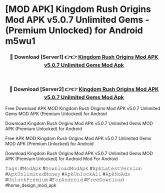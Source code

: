 # [MOD APK] Kingdom Rush Origins Mod APK v5.0.7 Unlimited Gems - (Premium Unlocked) for Android m5wu1



<div align="center">
<h3>🔴 Download [Server1] 👉👉 <a href="https://momento.my/?title=Kingdom_Rush_Origins_Mod_APK_v5.0.7_Unlimited_Gems">Kingdom Rush Origins Mod APK v5.0.7 Unlimited Gems Mod Apk</a></h3><br>

<h3>🔴 Download [Server2] 👉👉 <a href="https://momento.my/?title=Kingdom_Rush_Origins_Mod_APK_v5.0.7_Unlimited_Gems">Kingdom Rush Origins Mod APK v5.0.7 Unlimited Gems Mod Apk</a></h3>
</div>



Free Download APK MOD Kingdom Rush Origins Mod APK v5.0.7 Unlimited Gems MOD APK (Premium Unlocked) for Android

Download Kingdom Rush Origins Mod APK v5.0.7 Unlimited Gems MOD APK (Premium Unlocked) for Android

Free APK MOD Kingdom Rush Origins Mod APK v5.0.7 Unlimited Gems MOD APK (Premium Unlocked) for Android

Download Kingdom Rush Origins Mod APK v5.0.7 Unlimited Gems MOD APK (Premium Unlocked) for Android Mod For Android

𝚃𝚊𝚐𝚜: #𝙼𝚘𝚍𝙰𝚙𝚔 #𝙳𝚘𝚠𝚗𝚕𝚘𝚊𝚍𝙼𝚘𝚍𝙰𝚙𝚔 #𝙰𝚙𝚔𝙻𝚊𝚝𝚎𝚜𝚝𝚅𝚎𝚛𝚜𝚒𝚘𝚗 #𝙰𝚙𝚔𝚄𝚗𝚕𝚒𝚖𝚒𝚝𝚎𝚍𝙼𝚘𝚗𝚎𝚢 #𝙰𝚙𝚔𝚄𝚗𝚕𝚘𝚌𝚔𝙰𝚕𝚕 #𝙰𝚙𝚔𝙽𝚘𝙰𝚍𝚜 #𝚄𝚗𝚕𝚘𝚌𝚔𝙿𝚛𝚎𝚖𝚒𝚞𝚖 #𝙵𝚘𝚛𝙰𝚗𝚍𝚛𝚘𝚒𝚍 #𝙵𝚛𝚎𝚎𝙳𝚘𝚠𝚗𝚕𝚘𝚊𝚍 #home_design_mod_apk
